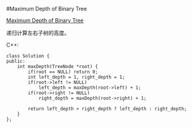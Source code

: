 ﻿#Maximum Depth of Binary Tree

[Maximum Depth of Binary Tree](https://leetcode.com/problems/maximum-depth-of-binary-tree/ "Maximum Depth of Binary Tree")

递归计算左右子树的高度。

C++:

    class Solution {
    public:
        int maxDepth(TreeNode *root) {
            if(root == NULL) return 0;
            int left_depth = 1, right_depth = 1;
            if(root->left != NULL)
                left_depth = maxDepth(root->left) + 1;
            if(root->right != NULL)
                right_depth = maxDepth(root->right) + 1;
                
            return left_depth > right_depth ? left_depth : right_depth;
        }
    };